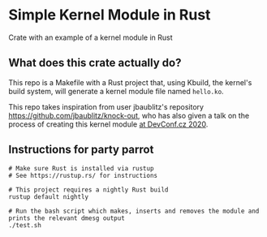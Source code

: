 # Simple Kernel Module in Rust
Crate with an example of a kernel module in Rust

## What does this crate actually do?
This repo is a Makefile with a Rust project that, using Kbuild, the kernel's build system, will generate 
a kernel module file named `hello.ko`.

This repo takes inspiration from user jbaublitz's repository https://github.com/jbaublitz/knock-out, who has 
also given a talk on the process of creating this kernel module 
[at DevConf.cz 2020](https://www.youtube.com/watch?v=oacmnKlWZT8&t=32s).

## Instructions for party parrot
```
# Make sure Rust is installed via rustup
# See https://rustup.rs/ for instructions

# This project requires a nightly Rust build
rustup default nightly

# Run the bash script which makes, inserts and removes the module and prints the relevant dmesg output
./test.sh

```
